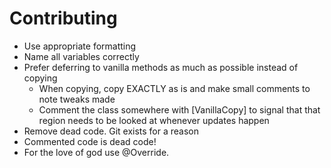 Contributing
============

* Use appropriate formatting
* Name all variables correctly
* Prefer deferring to vanilla methods as much as possible instead of copying
    * When copying, copy EXACTLY as is and make small comments to note tweaks made
    * Comment the class somewhere with [VanillaCopy] to signal that that region needs to be looked at whenever updates happen
* Remove dead code. Git exists for a reason
* Commented code is dead code!
* For the love of god use @Override.